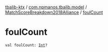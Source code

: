 [tbalib-ktx](../../index.md) / [com.npmanos.tbalib.model](../index.md) / [MatchScoreBreakdown2018Alliance](index.md) / [foulCount](./foul-count.md)

# foulCount

`val foulCount: `[`Int`](https://kotlinlang.org/api/latest/jvm/stdlib/kotlin/-int/index.html)`?`